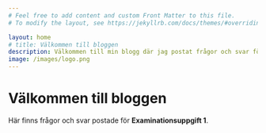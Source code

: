```yaml
---
# Feel free to add content and custom Front Matter to this file.
# To modify the layout, see https://jekyllrb.com/docs/themes/#overriding-theme-defaults

layout: home
# title: Välkommen till bloggen
description: Välkommen till min blogg där jag postat frågor och svar för Examinationsuppgift 1.
image: /images/logo.png
---
```

<div class="landingPage">
<h1>Välkommen till bloggen</h1>
    <p>Här finns frågor och svar postade för <strong>Examinationsuppgift 1</strong>.</p>
</div>